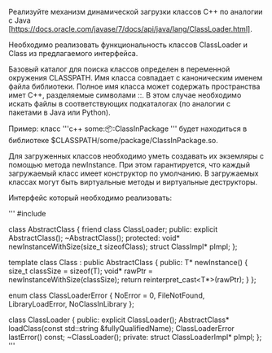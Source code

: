 Реализуйте механизм динамической загрузки классов C++ по аналогии с Java [https://docs.oracle.com/javase/7/docs/api/java/lang/ClassLoader.html].

Необходимо реализовать функциональность классов ClassLoader и Class из предлагаемого интерфейса.

Базовый каталог для поиска классов определен в переменной окружения CLASSPATH. Имя класса совпадает с каноническим именем файла библиотеки. Полное имя класса может содержать пространства имет C++, разделяемые символами ::. В этом случае необходимо искать файлы в соответствующих подкаталогах (по аналогии с пакетами в Java или Python).

Пример: класс '''c++ some::package::ClassInPackage ''' будет находиться в библиотеке $CLASSPATH/some/package/ClassInPackage.so.

Для загруженных классов необходимо уметь создавать их экземляры с помощью метода newInstance. При этом гарантируется, что каждый загружаемый класс имеет конструктор по умолчанию. В загружаемых классах могут быть виртуальные методы и виртуальные деструкторы.

Интерфейс который необходимо реализовать:

'''
#include <string>

class AbstractClass
{
    friend class ClassLoader;
public:
    explicit AbstractClass();
    ~AbstractClass();
protected:
    void* newInstanceWithSize(size_t sizeofClass);
    struct ClassImpl* pImpl;
};

template <class T>
class Class
        : public AbstractClass
{
public:
    T* newInstance()
    {
        size_t classSize = sizeof(T);
        void* rawPtr = newInstanceWithSize(classSize);
        return reinterpret_cast<T*>(rawPtr);
    }
};

enum class ClassLoaderError {
    NoError = 0,
    FileNotFound,
    LibraryLoadError,
    NoClassInLibrary
};


class ClassLoader
{
public:
    explicit ClassLoader();
    AbstractClass* loadClass(const std::string &fullyQualifiedName);
    ClassLoaderError lastError() const;
    ~ClassLoader();
private:
    struct ClassLoaderImpl* pImpl;
};
'''
